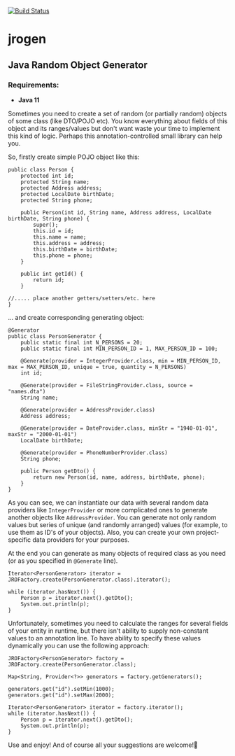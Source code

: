 [![Build Status](https://travis-ci.org/alx77/jrogen.svg?branch=master)](https://travis-ci.org/alx77/jrogen)

# jrogen
## Java Random Object Generator

### Requirements:
* **Java 11**

Sometimes you need to create a set of random (or partially random) objects of some class (like DTO/POJO etc). You know everything about fields of this object and its ranges/values but don't want waste your time to implement this kind of logic. Perhaps this annotation-controlled small library can help you.

So, firstly create simple POJO object like this:
```
public class Person {
	protected int id;
	protected String name;
	protected Address address;
	protected LocalDate birthDate;
	protected String phone;

	public Person(int id, String name, Address address, LocalDate birthDate, String phone) {
		super();
		this.id = id;
		this.name = name;
		this.address = address;
		this.birthDate = birthDate;
		this.phone = phone;
	}

	public int getId() {
		return id;
	}

//..... place another getters/setters/etc. here
}
```
... and create corresponding generating object:
```
@Generator
public class PersonGenerator {
	public static final int N_PERSONS = 20;
	public static final int MIN_PERSON_ID = 1, MAX_PERSON_ID = 100;

	@Generate(provider = IntegerProvider.class, min = MIN_PERSON_ID, max = MAX_PERSON_ID, unique = true, quantity = N_PERSONS)
	int id;

	@Generate(provider = FileStringProvider.class, source = "names.dta")
	String name;

	@Generate(provider = AddressProvider.class)
	Address address;

	@Generate(provider = DateProvider.class, minStr = "1940-01-01", maxStr = "2000-01-01")
	LocalDate birthDate;

	@Generate(provider = PhoneNumberProvider.class)
	String phone;

	public Person getDto() {
		return new Person(id, name, address, birthDate, phone);
	}
}
```
As you can see, we can instantiate our data with several random data providers like `IntegerProvider` or more complicated ones to generate another objects like `AddressProvider`. You can generate not only random values but series of unique (and randomly arranged) values (for example, to use them as ID's of your objects). Also, you can create your own project-specific data providers for your purposes.

At the end you can generate as many objects of required class as you need (or as you specified in `@Generate` line).
```
Iterator<PersonGenerator> iterator = JROFactory.create(PersonGenerator.class).iterator();

while (iterator.hasNext()) {
	Person p = iterator.next().getDto();
	System.out.println(p);
}
```

Unfortunately, sometimes you need to calculate the ranges for several fields of your entity in runtime, but there isn't ability to supply non-constant values to an annotation line. To have ability to specify these values dynamically you can use the following approach:
```
JROFactory<PersonGenerator> factory = JROFactory.create(PersonGenerator.class);

Map<String, Provider<?>> generators = factory.getGenerators();

generators.get("id").setMin(1000);
generators.get("id").setMax(2000);

Iterator<PersonGenerator> iterator = factory.iterator();
while (iterator.hasNext()) {
	Person p = iterator.next().getDto();
	System.out.println(p);
}
```
Use and enjoy! And of course all your suggestions are welcome!:sunflower:

